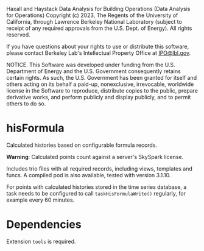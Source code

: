   Haxall and Haystack Data Analysis for Building Operations (Data Analysis for
  Operations) Copyright (c) 2023, The Regents of the University of California,
  through Lawrence Berkeley National Laboratory (subject to receipt of any
  required approvals from the U.S. Dept. of Energy). All rights reserved.

  If you have questions about your rights to use or distribute this software,
  please contact Berkeley Lab's Intellectual Property Office at
  IPO@lbl.gov.

  NOTICE.  This Software was developed under funding from the U.S. Department
  of Energy and the U.S. Government consequently retains certain rights.  As 
  such, the U.S. Government has been granted for itself and others acting on
  its behalf a paid-up, nonexclusive, irrevocable, worldwide license in the 
  Software to reproduce, distribute copies to the public, prepare derivative
  works, and perform publicly and display publicly, and to permit others to do 
  so.

# hisFormula
Calculated histories based on configurable formula records.

**Warning**: Calculated points count against a server's SkySpark license.

Includes trio files with all required records, including views, templates and funcs. A compiled pod is
also available, tested with version 3.1.10.

For points with calculated histories stored in the time series database, a task needs to be configured
to call `taskHisFormulaWrite()` regularly, for example every 60 minutes.

# Dependencies
Extension `tools` is required.

